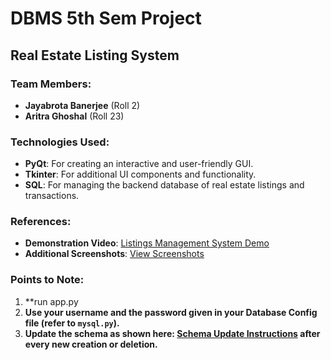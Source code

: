 # DBMS 5th Sem Project

## Real Estate Listing System

### Team Members:
- **Jayabrota Banerjee** (Roll 2)
- **Aritra Ghoshal** (Roll 23)

### Technologies Used:
- **PyQt**: For creating an interactive and user-friendly GUI.
- **Tkinter**: For additional UI components and functionality.
- **SQL**: For managing the backend database of real estate listings and transactions.

### References:
- **Demonstration Video**: [Listings Management System Demo](https://drive.google.com/file/d/1r8aVPx7TuZQIiFDhif3tC1YfMzpUHouU/view?usp=sharing)
- **Additional Screenshots**: [View Screenshots](https://drive.google.com/drive/folders/124Y2u6uUFKQxsfbx2nwti7cma-RrwRgf?usp=drive_link)

### Points to Note:
1. **run app.py
2. **Use your username and the password given in your Database Config file (refer to `mysql.py`).**
3. **Update the schema as shown here: [Schema Update Instructions](https://drive.google.com/file/d/1bSUzMYO3A_xajx8NJ_VZKeUnd_is0BGb/view?usp=drive_link) after every new creation or deletion.**
